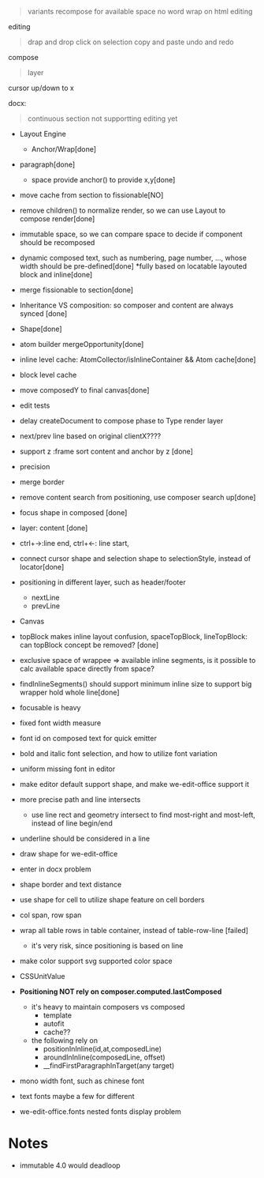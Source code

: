 > variants
> recompose for available space
> no word wrap on html editing 

editing
>drap and drop
>click on selection
>copy and paste
>undo and redo

compose
>layer

cursor up/down to x

docx:
> continuous section not supportting editing yet


* Layout Engine
    * Anchor/Wrap[done]

* paragraph[done]
    * space provide anchor() to provide x,y[done]

* move cache from section to fissionable[NO]
* remove children() to normalize render, so we can use Layout to compose render[done]
* immutable space, so we can compare space to decide if component should be recomposed
* dynamic composed text, such as numbering, page number, ..., whose width should be pre-defined[done]
*fully based on locatable layouted block and inline[done]
* merge fissionable to section[done]
* Inheritance VS composition: so composer and content are always synced [done]
* Shape[done]
* atom builder mergeOpportunity[done]
* inline level cache: AtomCollector/isInlineContainer && Atom cache[done]
* block level cache
* move composedY to final canvas[done]
* edit tests
* delay createDocument to compose phase to Type render layer
* next/prev line based on original clientX????
* support z :frame sort content and anchor by z [done]
* precision
* merge border
* remove content search from positioning, use composer search up[done]
* focus shape in composed [done]
* layer: content [done]
* ctrl+->:line end, ctrl+<-: line start, 
* connect cursor shape and selection shape to selectionStyle, instead of locator[done]
* positioning in different layer, such as header/footer
    * nextLine
    * prevLine
* Canvas
* topBlock makes inline layout confusion, spaceTopBlock, lineTopBlock: can topBlock concept be removed? [done]
* exclusive space of wrappee => available inline segments, is it possible to calc available space directly from space?
* findInlineSegments() should support minimum inline size to support big wrapper hold whole line[done]
* focusable is heavy
* fixed font width measure
* font id on composed text for quick emitter
* bold and italic font selection, and how to utilize font variation
* uniform missing font in editor
* make editor default support shape, and make we-edit-office support it
* more precise path and line intersects
    * use line rect and geometry intersect to find most-right and most-left, instead of line begin/end
* underline should be considered in a line
* draw shape for we-edit-office
* enter in docx problem
* shape border and text distance
* use shape for cell to utilize shape feature on cell borders
* col span, row span
* wrap all table rows in table container, instead of table-row-line [failed]
    * it's very risk, since positioning is based on line
* make color support svg supported color space
* CSSUnitValue 
* **Positioning NOT rely on composer.computed.lastComposed**
    * it's heavy to maintain composers vs composed
        * template
        * autofit
        * cache??
    * the following rely on 
        * positionInInline(id,at,composedLine)
        * aroundInInline(composedLine, offset)
        * __findFirstParagraphInTarget(any target)

* mono width font, such as chinese font
* text fonts maybe a few for different 
* we-edit-office.fonts nested fonts display problem

# Notes
* immutable 4.0 would deadloop

